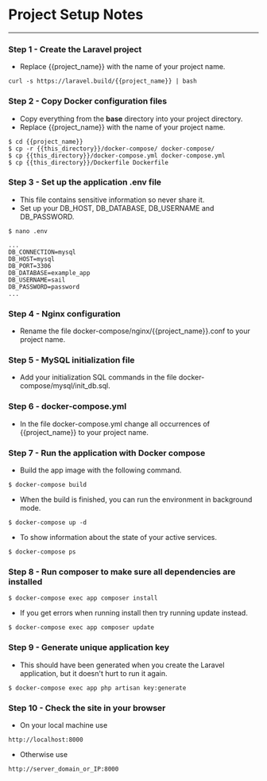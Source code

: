 # Project Setup Notes
---

### Step 1 - Create the Laravel project
- Replace {{project_name}} with the name of your project name.
```
curl -s https://laravel.build/{{project_name}} | bash
```

### Step 2 - Copy Docker configuration files
- Copy everything from the **base** directory into your project directory.
- Replace {{project_name}} with the name of your project name.
```
$ cd {{project_name}}
$ cp -r {{this_directory}}/docker-compose/ docker-compose/
$ cp {{this_directory}}/docker-compose.yml docker-compose.yml
$ cp {{this_directory}}/Dockerfile Dockerfile
```

### Step 3 - Set up the application .env file
- This file contains sensitive information so never share it.
- Set up your DB_HOST, DB_DATABASE, DB_USERNAME and DB_PASSWORD.
```
$ nano .env
```
```
...
DB_CONNECTION=mysql
DB_HOST=mysql
DB_PORT=3306
DB_DATABASE=example_app
DB_USERNAME=sail
DB_PASSWORD=password
...
```

### Step 4 - Nginx configuration
- Rename the file docker-compose/nginx/{{project_name}}.conf to your project name.

### Step 5 - MySQL initialization file
- Add your initialization SQL commands in the file docker-compose/mysql/init_db.sql.

### Step 6 - docker-compose.yml
- In the file docker-compose.yml change all occurrences of {{project_name}} to your project name.

### Step 7 - Run the application with Docker compose
- Build the app image with the following command.
```
$ docker-compose build 
```
- When the build is finished, you can run the environment in background mode.
```
$ docker-compose up -d
```
- To show information about the state of your active services.
```
$ docker-compose ps
```

### Step 8 - Run composer to make sure all dependencies are installed
```
$ docker-compose exec app composer install
```
- If you get errors when running install then try running update instead.
```
$ docker-compose exec app composer update
```

### Step 9 - Generate unique application key
- This should have been generated when you create the Laravel application, but it doesn't hurt to run it again.
```
$ docker-compose exec app php artisan key:generate
```

### Step 10 - Check the site in your browser
- On your local machine use
```
http://localhost:8000
```
- Otherwise use
```
http://server_domain_or_IP:8000
```
